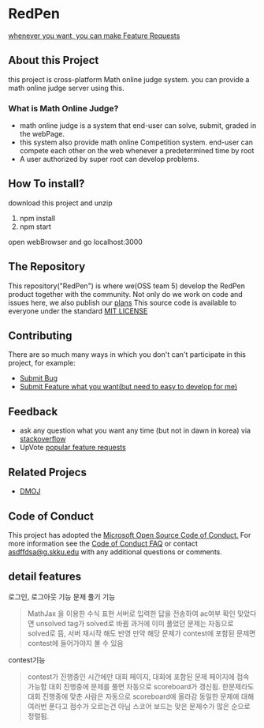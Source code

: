 # RedPen

[whenever you want, you can make Feature Requests](https://github.com/OSLgroup5/RedPen/issues)

## About this Project

this project is cross-platform Math online judge system. you can provide a math online judge server using this.

### What is Math Online Judge?

- math online judge is a system that end-user can solve, submit, graded in the webPage.
- this system also provide math online Competition system. end-user can compete each other on the web whenever a predetermined time by root
- A user authorized by super root can develop problems.

## How To install?

download this project and unzip

1. npm install
2. npm start

open webBrowser and go localhost:3000

## The Repository

This repository("RedPen") is where we(OSS team 5) develop the RedPen product together with the community. Not only do we work on code and issues here, we also publish our [plans](https://github.com/OSLgroup5/RedPen/wiki/Our-Plans) This source code is available to everyone under the standard [MIT LICENSE](https://github.com/OSLgroup5/RedPen/blob/main/LICENSE.md)

## Contributing

There are so much many ways in which you don't can't participate in this project, for example:

- [Submit Bug](https://github.com/OSLgroup5/RedPen/issues)
- [Submit Feature what you want(but need to easy to develop for me)](https://github.com/OSLgroup5/RedPen/issues)

## Feedback

- ask any question what you want any time (but not in dawn in korea) via [stackoverflow](https://stackoverflow.com/questions/)
- UpVote [popular feature requests](https://github.com/OSLgroup5/RedPen/labels/feature%20request)

## Related Projecs

- [DMOJ](https://github.com/DMOJ/online-judge)

## Code of Conduct

This project has adopted the [Microsoft Open Source Code of Conduct.](https://opensource.microsoft.com/codeofconduct/) For more information see the [Code of Conduct FAQ](https://opensource.microsoft.com/codeofconduct/faq/) or contact [asdffdsa@g.skku.edu](mailto:asdffdsa@g.skku.edu) with any additional questions or comments.

## detail features

로그인, 로그아웃 기능
문제 풀기 기능
> MathJax 을 이용한 수식 표현
> 서버로 입력한 답을 전송하여 ac여부 확인
> 맞았다면 unsolved tag가 solved로 바뀜
> 과거에 이미 풀었던 문제는 자동으로 solved로 뜸, 서버 재시작 해도 반영
> 만약 해당 문제가 contest에 포함된 문제면 contest에 들어가야지 볼 수 있음

contest기능
> contest가 진행중인 시간에만 대회 페이지, 대회에 포함된 문제 페이지에 접속 가능함
> 대회 진행중에 문제를 풀면 자동으로 scoreboard가 갱신됨.
> 한문제라도 대회 진행중에 맞춘 사람은 자동으로 scoreboard에 올라감
> 동일한 문제에 대해 여러번 푼다고 점수가 오르는건 아님
> 스코어 보드는 맞은 문제수가 많은 순으로 정렬됨.